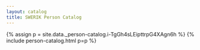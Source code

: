```yaml
---
layout: catalog
title: SWERIK Person Catalog
---
```

{% assign p = site.data._person-catalog.i-TgGh4sLEipttrpG4XAgn6h %}
{% include person-catalog.html p=p %}

